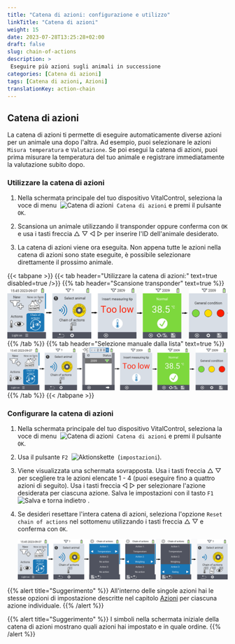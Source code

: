 ```yaml
---
title: "Catena di azioni: configurazione e utilizzo"
linkTitle: "Catena di azioni"
weight: 15
date: 2023-07-28T13:25:28+02:00
draft: false
slug: chain-of-actions
description: >
 Eseguire più azioni sugli animali in successione
categories: [Catena di azioni]
tags: [Catena di azioni, Azioni]
translationKey: action-chain
---
```

## Catena di azioni

La catena di azioni ti permette di eseguire automaticamente diverse azioni per un animale una dopo l'altra. Ad esempio, puoi selezionare le azioni `Misura temperatura` e `Valutazione`. Se poi esegui la catena di azioni, puoi prima misurare la temperatura del tuo animale e registrare immediatamente la valutazione subito dopo.

### Utilizzare la catena di azioni

1. Nella schermata principale del tuo dispositivo VitalControl, seleziona la voce di menu &nbsp;<img src="/icons/actions/action-chain.svg" width="35" align="bottom" alt="Catena di azioni" />&nbsp; `Catena di azioni` e premi il pulsante `OK`.

2. Scansiona un animale utilizzando il transponder oppure conferma con `OK` e usa i tasti freccia △ ▽ ◁ ▷ per inserire l'ID dell'animale desiderato.

3. La catena di azioni viene ora eseguita. Non appena tutte le azioni nella catena di azioni sono state eseguite, è possibile selezionare direttamente il prossimo animale.

{{< tabpane >}}
{{< tab header="Utilizzare la catena di azioni:" text=true disabled=true />}}
{{% tab header="Scansione transponder" text=true %}}
![VitalControl: Menu catena di azioni](images/chainofactions-scan.png "Catena di azioni")
{{% /tab %}}
{{% tab header="Selezione manuale dalla lista" text=true %}}
![VitalControl: Menu catena di azioni](images/chainofactions.png "Catena di azioni")
{{% /tab %}}
{{< /tabpane >}}

### Configurare la catena di azioni

1. Nella schermata principale del tuo dispositivo VitalControl, seleziona la voce di menu &nbsp;<img src="/icons/actions/action-chain.svg" width="35" align="bottom" alt="Catena di azioni" />&nbsp; `Catena di azioni` e premi il pulsante `OK`.

2. Usa il pulsante `F2` &nbsp;<img src="/icons/gear.svg" width="25" align="bottom" alt="Aktionskette" />&nbsp; (`impostazioni`).

3. Viene visualizzata una schermata sovrapposta. Usa i tasti freccia △ ▽ per scegliere tra le azioni elencate 1 - 4 (puoi eseguire fino a quattro azioni di seguito). Usa i tasti freccia ◁ ▷ per selezionare l'azione desiderata per ciascuna azione. Salva le impostazioni con il tasto `F1` &nbsp;<img src="/icons/footer/save_exit.svg" width="65" align="bottom" alt="Salva e torna indietro" />&nbsp;.


4. Se desideri resettare l'intera catena di azioni, seleziona l'opzione `Reset chain of actions` nel sottomenu utilizzando i tasti freccia △ ▽ e conferma con `OK`.

    ![VitalControl: Menu catena di azioni](images/setchainofactions.png "Imposta catena di azioni")

{{% alert title="Suggerimento" %}}
All'interno delle singole azioni hai le stesse opzioni di impostazione descritte nel capitolo [Azioni](../actions) per ciascuna azione individuale.
{{% /alert %}}

{{% alert title="Suggerimento" %}}
I simboli nella schermata iniziale della catena di azioni mostrano quali azioni hai impostato e in quale ordine.
{{% /alert %}}
